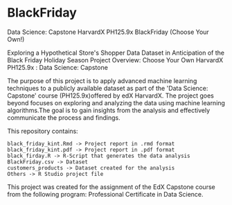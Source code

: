 # BlackFriday
Data Science: Capstone HarvardX PH125.9x BlackFriday (Choose Your Own!)

Exploring a Hypothetical Store's Shopper Data Dataset in Anticipation of the Black Friday Holiday Season
Project Overview: Choose Your Own
HarvardX PH125.9x : Data Science: Capstone

The purpose of this project is to apply advanced machine learning techniques to a publicly available dataset as part of the 'Data Science: Capstone' course (PH125.9x)offered by edX HarvardX. The project goes beyond focuses on exploring and analyzing the data using machine learning algorithms.The goal is to gain insights from the analysis and effectively communicate the process and findings.

This repository contains:

    black_friday_kint.Rmd -> Project report in .rmd format
    black_friday_kint.pdf -> Project report in .pdf format
    black_firday.R -> R-Script that generates the data analysis
    BlackFriday.csv -> Dataset
    customers_products -> Dataset created for the analysis
    Others -> R Studio project file

This project was created for the assignment of the EdX Capstone course from the following program: Professional Certificate in Data Science.
